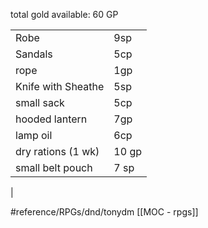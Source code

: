 total gold available: 60 GP

|                    |       |
| ------------------ | ----- |
| Robe               | 9sp   |
| Sandals            | 5cp   |
| rope               | 1gp   |
| Knife with Sheathe | 5sp   |
| small sack         | 5cp   |
| hooded lantern     | 7gp   |
| lamp oil           | 6cp   |
| dry rations (1 wk) | 10 gp |
| small belt pouch   | 7 sp  |
| 

#reference/RPGs/dnd/tonydm 
[[MOC - rpgs]]

